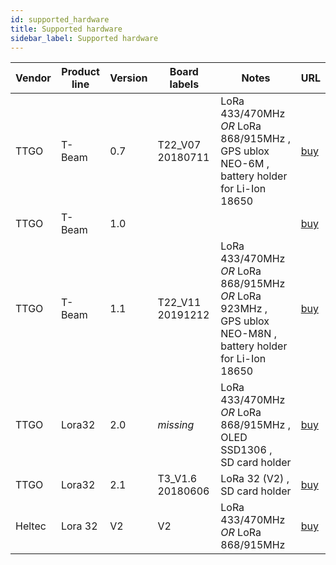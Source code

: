 ```yaml
---
id: supported_hardware
title: Supported hardware
sidebar_label: Supported hardware
---
```


| Vendor | Product line | Version | Board labels     | Notes                                                                                                                 | URL                                                       |
| ------ | ------------ | ------- | ---------------- | --------------------------------------------------------------------------------------------------------------------- | --------------------------------------------------------- |
| TTGO   | T-Beam       | 0.7     | T22_V07 20180711 | LoRa 433/470MHz _OR_ LoRa 868/915MHz , <br/>GPS ublox NEO-6M , <br/>battery holder for Li-Ion 18650                   | [buy](https://www.aliexpress.com/item/4000574335430.html) |
| TTGO   | T-Beam       | 1.0     |                  |                                                                                                                       | [buy](https://www.aliexpress.com/item/4001178678568.html) |
| TTGO   | T-Beam       | 1.1     | T22_V11 20191212 | LoRa 433/470MHz _OR_ LoRa 868/915MHz _OR_ LoRa 923MHz , <br/>GPS ublox NEO-M8N , <br/>battery holder for Li-Ion 18650 | [buy](https://www.aliexpress.com/item/4001178678568.html) |
| TTGO   | Lora32       | 2.0     | _missing_        | LoRa 433/470MHz _OR_ LoRa 868/915MHz , <br/>OLED SSD1306 , <br/>SD card holder                                        | [buy](https://www.aliexpress.com/item/4000211331316.html) |
| TTGO   | Lora32       | 2.1     | T3_V1.6 20180606 | LoRa 32 (V2) , <br/>SD card holder                                                                                    | [buy](https://www.aliexpress.com/item/4000119208093.html) |
| Heltec | Lora 32      | V2      | V2               | LoRa 433/470MHz _OR_ LoRa 868/915MHz                                                                                  | [buy](https://heltec.org/project/wifi-lora-32/)           |
